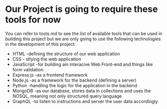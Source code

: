 
<h1>Our Project is going to require these tools for now</h1>

You can refer to tools.md to see the list of available tools that can be used in building this project but we are only going to use the following technologies in the development of this project:

- HTML -defining the structure of our web application
- CSS - stlying the web application
- JavaScript -for building ain interacive Web Front-end and things like form validation
- Express.js -as a frontend framework
- Node.js -as a framework for the backend (defining a server)
- Python -handling the logic for the application in the backend
- MongoDB -as our database, stores data in collections and uses the NOSQL, meaning not only structured query language
- GraphQL -to listen to instructions and server the user data accordingly